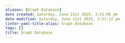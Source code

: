 ```yaml
---
aliases: [Graph Database]
date created: Saturday, June 21st 2025, 3:21:09 pm
date modified: Saturday, June 21st 2025, 3:21:12 pm
linter-yaml-title-alias: Graph Database
tags: []
title: Graph Database
---
```

